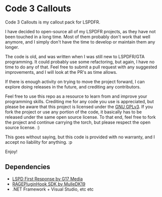 # Code 3 Callouts
Code 3 Callouts is my callout pack for LSPDFR.

I have decided to open-source all of my LSPDFR projects, as they have not been touched in a long time. Most of them probably don't work that well anymore, and I simply don't have the time to develop or maintain them any longer.

The code is old, and was written when I was still new to LSPDFR/GTA programming. It could probably use some refactoring, but again, I have no time to do any of that. Feel free to submit a pull request with any suggested improvements, and I will look at the PR's as time allows.

If there is enough activity on trying to move the project forward, I can explore doing releases in the future, and crediting any contributors.

Feel free to use this repo as a resource to learn from and improve your programming skills. Crediting me for any code you use is appreciated, but please be aware that this project is licensed under the [GNU GPLv3](https://choosealicense.com/licenses/gpl-3.0/). If you fork the project or use any portion of the code, it basically has to be released under the same open source license. To that end, feel free to fork the project and continue carrying the torch, but please respect the open source license. :)

This goes without saying, but this code is provided with no warranty, and I accept no liability for anything. :p

Enjoy!

## Dependencies
* [LSPD First Response by G17 Media](https://www.lcpdfr.com/files/file/7792-lspd-first-response/)
* [RAGEPluginHook SDK by MulleDK19](http://ragepluginhook.net/Downloads.aspx)
* .NET Framework + Visual Studio, etc etc